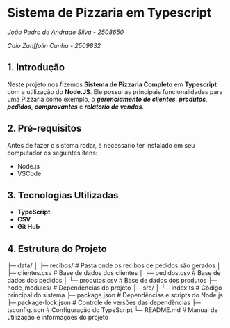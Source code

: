 # Sistema de Pizzaria em Typescript

*João Pedro de Andrade Silva - 2508650*

*Caio Zanffolin Cunha - 2509832*

## 1. Introdução 
Neste projeto nos fizemos **Sistema de Pizzaria Completo** em **Typescript** com a utilização do **Node.JS**.
Ele possui as principais funcionalidades para uma Pizzaria como exemplo, o ***gerenciamento de clientes***, ***produtos***, ***pedidos***, ***comprovantes*** e ***relatorio de vendas***.

## 2. Pré-requisitos
Antes de fazer o sistema rodar, é necessario ter instalado em seu computador os seguintes itens:
  - Node.js
  - VSCode

## 3. Tecnologias Utilizadas 
  - **TypeScript**
  - **CSV**
  - **Git Hub**

## 4. Estrutura do Projeto
  ├─ data/
│ ├─ recibos/ # Pasta onde os recibos de pedidos são gerados
│ ├─ clientes.csv # Base de dados dos clientes
│ ├─ pedidos.csv # Base de dados dos pedidos
│ └─ produtos.csv # Base de dados dos produtos
├─ node_modules/ # Dependências do projeto
├─ src/
│ └─ index.ts # Código principal do sistema
├─ package.json # Dependências e scripts do Node.js
├─ package-lock.json # Controle de versões das dependências
├─ tsconfig.json # Configuração do TypeScript
└─ README.md # Manual de utilização e informações do projeto
